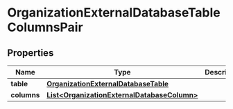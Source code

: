 

# OrganizationExternalDatabaseTableColumnsPair

## Properties

Name | Type | Description | Notes
------------ | ------------- | ------------- | -------------
**table** | [**OrganizationExternalDatabaseTable**](OrganizationExternalDatabaseTable.md) |  |  [optional]
**columns** | [**List&lt;OrganizationExternalDatabaseColumn&gt;**](OrganizationExternalDatabaseColumn.md) |  |  [optional]




